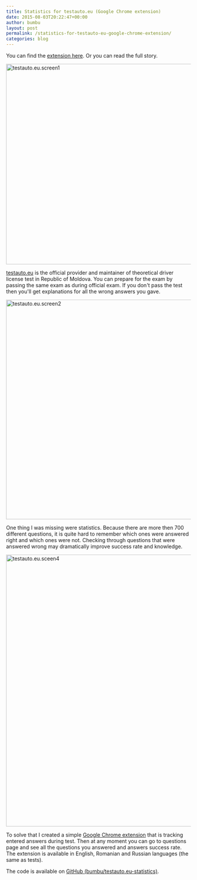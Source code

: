 ```yaml
---
title: Statistics for testauto.eu (Google Chrome extension)
date: 2015-08-03T20:22:47+00:00
author: bumbu
layout: post
permalink: /statistics-for-testauto-eu-google-chrome-extension/
categories: blog
---
```

You can find the <a href="https://chrome.google.com/webstore/detail/statistics-for-testautoeu/ofgammackghonhdfdkknjoihgbjnpcoc" target="_blank">extension here</a>. Or you can read the full story.

<a href="http://testauto.eu/" target="_blank"><img class="aligncenter size-full wp-image-725" src="{{site.root}}/assets/images/2015/08/testauto.eu_.screen1.jpg" alt="testauto.eu.screen1" width="825" height="545" /></a>

<a href="http://testauto.eu/" target="_blank">testauto.eu</a> is the official provider and maintainer of theoretical driver license test in Republic of Moldova. You can prepare for the exam by passing the same exam as during official exam. If you don't pass the test then you'll get explanations for all the wrong answers you gave.

<img class="aligncenter wp-image-726 size-full" src="{{site.root}}/assets/images/2015/08/testauto.eu_.screen2.jpg" alt="testauto.eu.screen2" width="758" height="597" />

One thing I was missing were statistics. Because there are more then 700 different questions, it is quite hard to remember which ones were answered right and which ones were not. Checking through questions that were answered wrong may dramatically improve success rate and knowledge.

<img class="aligncenter size-full wp-image-733" src="{{site.root}}/assets/images/2015/08/testauto.eu_.sceen4_.jpg" alt="testauto.eu.sceen4" width="799" height="739" />

To solve that I created a simple <a href="https://chrome.google.com/webstore/detail/statistics-for-testautoeu/ofgammackghonhdfdkknjoihgbjnpcoc" target="_blank">Google Chrome extension</a> that is tracking entered answers during test. Then at any moment you can go to questions page and see all the questions you answered and answers success rate. The extension is available in English, Romanian and Russian languages (the same as tests).

The code is available on <a href="https://github.com/bumbu/testauto.eu-statistics" target="_blank">GitHub (bumbu/testauto.eu-statistics)</a>.
